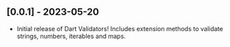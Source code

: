 ## [0.0.1] - 2023-05-20

* Initial release of Dart Validators! Includes extension methods to validate strings, numbers, iterables and maps.